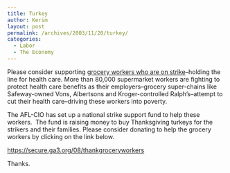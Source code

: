```yaml
---
title: Turkey
author: Kerim
layout: post
permalink: /archives/2003/11/20/turkey/
categories:
  - Labor
  - The Economy
---
```

Please consider supporting <a href="http://www.calpundit.com/archives/002461.html" onclick="_gaq.push(['_trackEvent', 'outbound-article', 'http://www.calpundit.com/archives/002461.html', 'grocery workers who are on strike']);" >grocery workers who are on strike</a>&#8211;holding the line for health care. More than 80,000 supermarket workers are fighting to protect health care benefits as their employers&#8211;grocery super-chains like Safeway-owned Vons, Albertsons and Kroger-controlled Ralph&#8217;s&#8211;attempt to cut their health care&#8211;driving these workers into poverty.

The AFL-CIO has set up a national strike support fund to help these workers.&nbsp; The fund is raising money to buy Thanksgiving turkeys for the strikers and their families. Please consider donating to help the grocery workers by clicking on the link below.

<a href="https://secure.ga3.org/08/thankgroceryworkers" onclick="_gaq.push(['_trackEvent', 'outbound-article', 'https://secure.ga3.org/08/thankgroceryworkers', 'https://secure.ga3.org/08/thankgroceryworkers']);" >https://secure.ga3.org/08/thankgroceryworkers</a>

Thanks.

